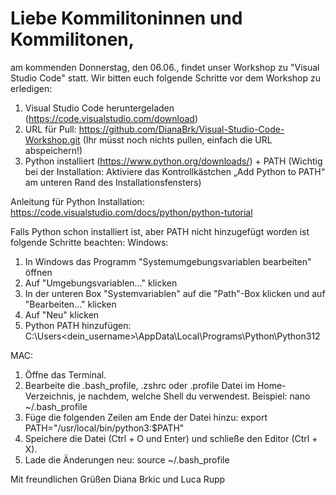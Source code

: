 # Liebe Kommilitoninnen und Kommilitonen,

am kommenden Donnerstag, den 06.06., findet unser Workshop zu "Visual Studio Code" statt.
Wir bitten euch folgende Schritte vor dem Workshop zu erledigen:

1. Visual Studio Code heruntergeladen (https://code.visualstudio.com/download)
2. URL für Pull: https://github.com/DianaBrk/Visual-Studio-Code-Workshop.git (Ihr müsst noch nichts pullen, einfach die URL abspeichern!)
3. Python installiert (https://www.python.org/downloads/) + PATH (Wichtig bei der Installation: Aktiviere das Kontrollkästchen „Add Python to PATH“ am unteren Rand des Installationsfensters)

Anleitung für Python Installation: https://code.visualstudio.com/docs/python/python-tutorial

Falls Python schon installiert ist, aber PATH nicht hinzugefügt worden ist folgende Schritte beachten:
Windows:

1. In Windows das Programm "Systemumgebungsvariablen bearbeiten" öffnen
2. Auf "Umgebungsvariablen..." klicken
3. In der unteren Box "Systemvariablen" auf die "Path"-Box klicken und auf "Bearbeiten..." klicken
4. Auf "Neu" klicken
5. Python PATH hinzufügen: C:\Users\<dein_username>\AppData\Local\Programs\Python\Python312

MAC:

1. Öffne das Terminal.
2. Bearbeite die .bash_profile, .zshrc oder .profile Datei im Home-Verzeichnis, je nachdem, welche Shell du verwendest.
   Beispiel: nano ~/.bash_profile
3. Füge die folgenden Zeilen am Ende der Datei hinzu:
   export PATH="/usr/local/bin/python3:$PATH"
4. Speichere die Datei (Ctrl + O und Enter) und schließe den Editor (Ctrl + X).
5. Lade die Änderungen neu: source ~/.bash_profile

Mit freundlichen Grüßen
Diana Brkic und Luca Rupp
